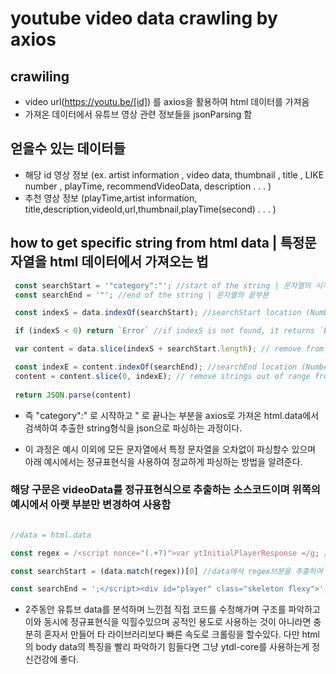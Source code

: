 # youtube video data crawling by axios
## crawiling
- video url(https://youtu.be/[id]) 를 axios을 활용하여 html 데이터를 가져옴
- 가져온 데이터에서 유튜브 영상 관련 정보들을 jsonParsing 함
## 얻을수 있는 데이터들
- 해당 id 영상 정보 (ex. artist information , video data, thumbnail , title , LIKE number , playTime, recommendVideoData, description . . . )
- 추천 영상 정보 (playTime,artist information, title,description,videoId,url,thumbnail,playTime(second) . . . )

## how to get specific string from html data | 특정문자열을 html 데이터에서 가져오는 법

```javascript
 const searchStart = '"category":"'; //start of the string | 문자열의 시작부분
 const searchEnd = '"'; //end of the string | 문자열의 끝부분

 const indexS = data.indexOf(searchStart); //searchStart location (Number) | 검색할려는 문자열의 앞부분 위치 (Number)

 if (indexS < 0) return `Error` //if indexS is not found, it returns `Error` | searchStart 의 위치를 찾지 못한다면 `Error` 리턴 (문자열이 존재하지않을시 에러 발생)

 var content = data.slice(indexS + searchStart.length); // remove from data to indexS | data를 indexS 만큼 제거 (검색할려는 문자열의 앞부분 제거)

 const indexE = content.indexOf(searchEnd); //searchEnd location (Number) | searchEnd 위치 (검색할려는 문자열의 끝부분의 위치)
 content = content.slice(0, indexE); // remove strings out of range from 0 to indexE in content | content에서 0번째와 indexE번째까지 문자열 이외에 것을 제거함
 
 return JSON.parse(content)
```
- 즉 "category":" 로 시작하고 " 로 끝나는 부분을
axios로 가져온 html.data에서 검색하여 추출한
string형식을 json으로 파싱하는 과정이다.

- 이 과정은 예시 이외에 모든 문자열에서
특정 문자열을 오차없이 파싱할수 있으며
아래 예시에서는 정규표현식을 사용하여
정교하게 파싱하는 방법을 알려준다.

### 해당 구문은 videoData를 정규표현식으로 추출하는 소스코드이며 위쪽의 예시에서 아랫 부분만 변경하여 사용함

```javascript

//data = html.data

const regex = /<script nonce="(.+?)">var ytInitialPlayerResponse =/g; // (.+?) 은 다양한 형태의 문자열을 포함할수있다.

const searchStart = (data.match(regex))[0] //data에서 regex브분을 추출하여 searchStart에 저장 (검색할려는 문자열의 시작부분)

const searchEnd = ';</script><div id="player" class="skeleton flexy">'; //검색할려는 문자열의 끝부분
```

- 2주동안 유튜브 data를 분석하며 느낀점
직접 코드를 수정해가며 구조를 파악하고 이와 동시에 정규표현식을 익힐수있으며 공적인 용도로
사용하는 것이 아니라면 충분히 혼자서 만들어 타 라이브러리보다 빠른 속도로 크롤링을 할수있다.
다만 html의 body data의 특징을 빨리 파악하기 힘들다면 그냥 ytdl-core를 사용하는게 정신건강에 좋다.

